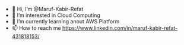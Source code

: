 - 👋 Hi, I’m @Maruf-Kabir-Refat
- 👀 I’m interested in Cloud Computing
- 🌱 I’m currently learning anout AWS Platform 
- 📫 How to reach me https://www.linkedin.com/in/maruf-kabir-refat-431818153/

<!---
Maruf-Kabir-Refat3666/Maruf-Kabir-Refat3666 is a ✨ special ✨ repository because its `README.md` (this file) appears on your GitHub profile.
You can click the Preview link to take a look at your changes.
--->
